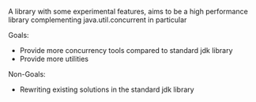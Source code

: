 A library with some experimental features, aims to be a high performance library complementing java.util.concurrent in particular

Goals:
* Provide more concurrency tools compared to standard jdk library
* Provide more utilities

Non-Goals:
* Rewriting existing solutions in the standard jdk library
